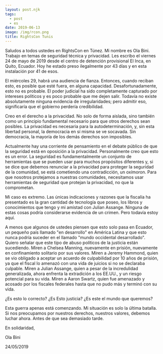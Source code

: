 ```yaml
---
layout: post.njk
tags:
  - post
  - es
date: 2019-06-13
image: /img/rcon.png
title: RightsCon Tunis
---
```


Saludos a todos ustedes en RightsCon en Túnez. Mi nombre es Ola Bini. Trabajo en temas de seguridad técnica y privacidad. Les escribo el viernes 24 de mayo de 2019 desde el centro de detención provisional El Inca, en Quito, Ecuador. Hoy he estado preso ilegalmente por 43 días y en esta instalación por 41 de esos.

El miércoles 29, habrá una audiencia de fianza. Entonces, cuando reciban esto, es posible que esté fuera, en alguna capacidad. Desafortunadamente, esto no es probable. El poder judicial ha sido completamente capturado por intereses políticos y es poco probable que me dejen salir. Todavía no existe absolutamente ninguna evidencia de irregularidades; pero admitir eso, significaría que el gobierno perdería credibilidad.

Creo en el derecho a la privacidad. No solo de forma aislada, sino también como un principio fundamental necesario para que otros derechos sean posibles. La privacidad es necesaria para la autodeterminación, y, sin esta libertad personal, la democracia en sí misma se ve socavada. Sin democracia, la mayoría de los demás derechos son imposibles.

Actualmente hay una corriente de pensamiento en el debate público de que la seguridad está en oposición a la privacidad. Personalmente creo que esto es un error. La seguridad es fundamentalmente un conjunto de herramientas que se pueden usar para muchos propósitos diferentes y, si se dice que debemos renunciar a la privacidad para proteger la seguridad de la comunidad, se está cometiendo una contradicción, un oxímoron. Para que nosotros protejamos a nuestras comunidades, necesitamos usar herramientas de seguridad que protejan la privacidad, no que la comprometan.

Mi caso es extremo. Las únicas indicaciones y razones que la fiscalía ha presentado es la gran cantidad de tecnología que poseo, los libros y conocimientos que tengo y mi amistad con Julian Assange. Ninguna de estas cosas podría considerarse evidencia de un crimen. Pero todavía estoy aquí.

A menos que algunos de ustedes piensen que esto solo pasa en Ecuador, un pequeño país llamado "en desarrollo" en América Latina y que esto nunca podría suceder en el llamado "mundo occidental desarrollado". Quiero señalar que este tipo de abuso políticos de la justicia están sucediendo. Miren a Chelsea Manning, nuevamente en prisión, nuevamente en confinamiento solitario por sus valores. Miren a Jeremy Hammond, quien se vio obligado a aceptar un acuerdo de culpabilidad por 10 años de prisión, ya que el fiscal lo amenazó con una vida de juicios si no se declaraba culpable. Miren a Julian Assange, quien a pesar de la incredulidad generalizada, ahora enfrenta la extradición a los EE.UU., y un riesgo potencial para su vida. Miren a Aaron Swartz, quien fue amenazado y acosado por los fiscales federales hasta que no pudo más y terminó con su vida.

¿Es esto lo correcto? ¿Es Esto justicia? ¿Es este el mundo que queremos?

Esta guerra apenas está comenzando. Mi situación es solo la última batalla. Si nos preocupamos por nuestros derechos, nuestros valores, debemos luchar ahora. Antes de que sea demasiado tarde.

En solidaridad,

Ola Bini

24/05/2019
